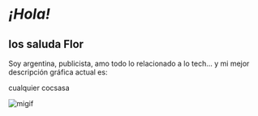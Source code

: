 # *¡Hola!* 
## los saluda Flor 
Soy argentina, publicista, amo todo lo relacionado a lo tech... y mi mejor descripción gráfica actual es:

cualquier cocsasa


![migif](https://media2.giphy.com/media/v1.Y2lkPTc5MGI3NjExbXIwN2l0eGVjazN4YTFvaDNjNDdweDRocWE1czd2MmQycmFlaTJ0MCZlcD12MV9pbnRlcm5hbF9naWZfYnlfaWQmY3Q9Zw/citBl9yPwnUOs/giphy.gif)
